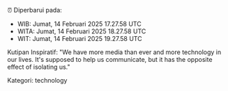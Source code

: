 ⏰ Diperbarui pada:
- WIB: Jumat, 14 Februari 2025 17.27.58 UTC
- WITA: Jumat, 14 Februari 2025 18.27.58 UTC
- WIT: Jumat, 14 Februari 2025 19.27.58 UTC

Kutipan Inspiratif:
"We have more media than ever and more technology in our lives. It's supposed to help us communicate, but it has the opposite effect of isolating us."


Kategori: technology

